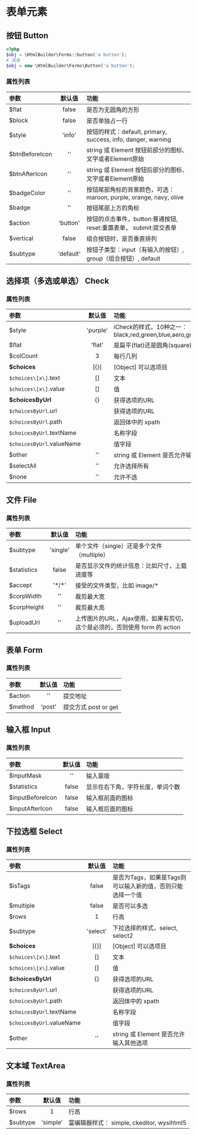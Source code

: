# 表单元素
## 按钮 Button 
```php
<?php
$obj = \HtmlBuilder\Forms::button('a button');
# 或者
$obj = new \HtmlBuilder\Forms\Button('a button');
```
### 属性列表
| 参数 | 默认值 | 功能 |
| :--- | :---: | :--- |
| $flat | false | 是否为无圆角的方形 |
| $block | false | 是否单独占一行 |
| $style | 'info' | 按钮的样式：default, primary, success, info, danger, warning |
| $btnBeforeIcon | '' | string 或 Element 按钮前部分的图标、文字或者Element原始 |
| $btnAfterIcon | '' | string 或 Element 按钮后部分的图标、文字或者Element原始 |
| $badgeColor | '' | 按钮尾部角标的背景颜色，可选：maroon, purple, orange, navy, olive |
| $badge | '' | 按钮尾部上方的角标 |
| $action | 'button' | 按钮的点击事件，button:普通按钮,  reset:重置表单， submit:提交表单 |
| $vertical | false | 组合按钮时，是否垂直排列 |
| $subtype | 'default' | 按钮子类型：input（有输入的按钮）, group（组合按钮）, default |

## 选择项（多选或单选） Check
### 属性列表
| 参数 | 默认值 | 功能 |
| :--- | :---: | :--- |
| $style | 'purple' | iCheck的样式，10种之一：black,red,green,blue,aero,grey,orange,yellow,pink,purple |
| $flat | 'flat' | 是扁平(flat)还是圆角(square) |
| $colCount | 3 | 每行几列 |
| **$choices** | \[{}\] | \[Object\] 可以选项目 |
| `$choices\[x\]`.text | [] | 文本 |
| `$choices\[x\]`.value | [] | 值 |
| **$choicesByUrl** | {} | 获得选项的URL |
| `$choicesByUrl`.url |  | 获得选项的URL |
| `$choicesByUrl`.path |  | 返回体中的 xpath |
| `$choicesByUrl`.textName |  | 名称字段 |
| `$choicesByUrl`.valueName |  | 值字段 |
| $other | '' | string 或 Element 是否允许输入其他选项 |
| $selectAll | '' | 允许选择所有 |
| $none | '' | 允许不选 |

## 文件 File
### 属性列表
| 参数 | 默认值 | 功能 |
| :--- | :---: | :--- |
| $subtype | 'single' | 单个文件（single）还是多个文件（multiple） |
| $statistics | false | 是否显示文件的统计信息：比如尺寸，上载进度等 |
| $accept | '\*/\*' | 接受的文件类型，比如 image/* |
| $corpWidth | '' | 裁剪最大宽 |
| $corpHeight | '' | 裁剪最大高 |
| $uploadUrl | '' | 上传图片的URL，Ajax使用，如果有剪切，这个是必须的，否则使用 form 的 action |

## 表单 Form
### 属性列表
| 参数 | 默认值 | 功能 |
| :--- | :---: | :--- |
| $action | '' | 提交地址 |
| $method | 'post' | 提交方式 post or get |

## 输入框 Input
### 属性列表
| 参数 | 默认值 | 功能 |
| :--- | :---: | :--- |
| $inputMask | '' | 输入蒙版 |
| $statistics | false | 显示在右下角，字符长度，单词个数 |
| $inputBeforeIcon | false | 输入框前面的图标 |
| $inputAfterIcon | false | 输入框后面的图标 |

## 下拉选框 Select
### 属性列表
| 参数 | 默认值 | 功能 |
| :--- | :---: | :--- |
| $isTags | false | 是否为Tags，如果是Tags则可以输入新的值，否则只能选择一个值 |
| $multiple | false | 是否可以多选 |
| $rows | 1 | 行高 |
| $subtype | 'select' | 下拉选择的样式，select, select2 |
| **$choices** | \[{}\] | \[Object\] 可以选项目 |
| `$choices\[x\]`.text | [] | 文本 |
| `$choices\[x\]`.value | [] | 值 |
| **$choicesByUrl** | {} | 获得选项的URL |
| `$choicesByUrl`.url |  | 获得选项的URL |
| `$choicesByUrl`.path |  | 返回体中的 xpath |
| `$choicesByUrl`.textName |  | 名称字段 |
| `$choicesByUrl`.valueName |  | 值字段 |
| $other | '' | string 或 Element 是否允许输入其他选项 |

## 文本域 TextArea
### 属性列表
| 参数 | 默认值 | 功能 |
| :--- | :---: | :--- |
| $rows | 1 | 行高 |
| $subtype | 'simple' | 富编辑器样式： simple,  ckeditor, wysihtml5 |
